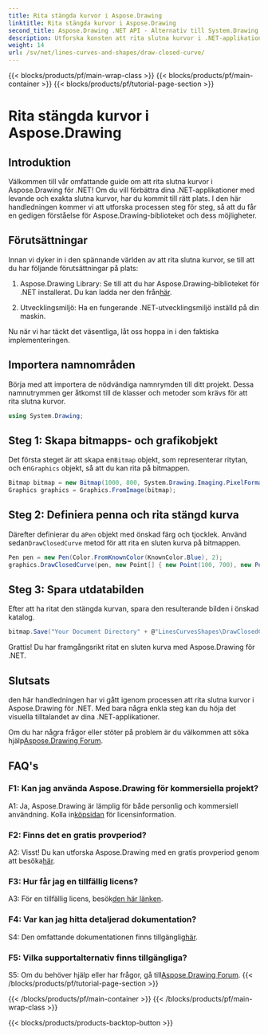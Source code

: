 ```yaml
---
title: Rita stängda kurvor i Aspose.Drawing
linktitle: Rita stängda kurvor i Aspose.Drawing
second_title: Aspose.Drawing .NET API - Alternativ till System.Drawing.Common
description: Utforska konsten att rita slutna kurvor i .NET-applikationer med Aspose.Drawing. Lyft dina bilder utan ansträngning.
weight: 14
url: /sv/net/lines-curves-and-shapes/draw-closed-curve/
---
```


{{< blocks/products/pf/main-wrap-class >}}
{{< blocks/products/pf/main-container >}}
{{< blocks/products/pf/tutorial-page-section >}}

# Rita stängda kurvor i Aspose.Drawing

## Introduktion

Välkommen till vår omfattande guide om att rita slutna kurvor i Aspose.Drawing för .NET! Om du vill förbättra dina .NET-applikationer med levande och exakta slutna kurvor, har du kommit till rätt plats. I den här handledningen kommer vi att utforska processen steg för steg, så att du får en gedigen förståelse för Aspose.Drawing-biblioteket och dess möjligheter.

## Förutsättningar

Innan vi dyker in i den spännande världen av att rita slutna kurvor, se till att du har följande förutsättningar på plats:

1.  Aspose.Drawing Library: Se till att du har Aspose.Drawing-biblioteket för .NET installerat. Du kan ladda ner den från[här](https://releases.aspose.com/drawing/net/).

2. Utvecklingsmiljö: Ha en fungerande .NET-utvecklingsmiljö inställd på din maskin.

Nu när vi har täckt det väsentliga, låt oss hoppa in i den faktiska implementeringen.

## Importera namnområden

Börja med att importera de nödvändiga namnrymden till ditt projekt. Dessa namnutrymmen ger åtkomst till de klasser och metoder som krävs för att rita slutna kurvor.

```csharp
using System.Drawing;
```

## Steg 1: Skapa bitmapps- och grafikobjekt

 Det första steget är att skapa en`Bitmap` objekt, som representerar ritytan, och en`Graphics` objekt, så att du kan rita på bitmappen.

```csharp
Bitmap bitmap = new Bitmap(1000, 800, System.Drawing.Imaging.PixelFormat.Format32bppPArgb);
Graphics graphics = Graphics.FromImage(bitmap);
```

## Steg 2: Definiera penna och rita stängd kurva

 Därefter definierar du a`Pen` objekt med önskad färg och tjocklek. Använd sedan`DrawClosedCurve` metod för att rita en sluten kurva på bitmappen.

```csharp
Pen pen = new Pen(Color.FromKnownColor(KnownColor.Blue), 2);
graphics.DrawClosedCurve(pen, new Point[] { new Point(100, 700), new Point(350, 600), new Point(500, 500), new Point(650, 600), new Point(900, 700) });
```

## Steg 3: Spara utdatabilden

Efter att ha ritat den stängda kurvan, spara den resulterande bilden i önskad katalog.

```csharp
bitmap.Save("Your Document Directory" + @"LinesCurvesShapes\DrawClosedCurve_out.png");
```

Grattis! Du har framgångsrikt ritat en sluten kurva med Aspose.Drawing för .NET.

## Slutsats

den här handledningen har vi gått igenom processen att rita slutna kurvor i Aspose.Drawing för .NET. Med bara några enkla steg kan du höja det visuella tilltalandet av dina .NET-applikationer.

 Om du har några frågor eller stöter på problem är du välkommen att söka hjälp[Aspose.Drawing Forum](https://forum.aspose.com/c/diagram/17).

## FAQ's

### F1: Kan jag använda Aspose.Drawing för kommersiella projekt?

 A1: Ja, Aspose.Drawing är lämplig för både personlig och kommersiell användning. Kolla in[köpsidan](https://purchase.aspose.com/buy) för licensinformation.

### F2: Finns det en gratis provperiod?

 A2: Visst! Du kan utforska Aspose.Drawing med en gratis provperiod genom att besöka[här](https://releases.aspose.com/).

### F3: Hur får jag en tillfällig licens?

 A3: För en tillfällig licens, besök[den här länken](https://purchase.aspose.com/temporary-license/).

### F4: Var kan jag hitta detaljerad dokumentation?

 S4: Den omfattande dokumentationen finns tillgänglig[här](https://reference.aspose.com/drawing/net/).

### F5: Vilka supportalternativ finns tillgängliga?

 S5: Om du behöver hjälp eller har frågor, gå till[Aspose.Drawing Forum](https://forum.aspose.com/c/diagram/17).
{{< /blocks/products/pf/tutorial-page-section >}}

{{< /blocks/products/pf/main-container >}}
{{< /blocks/products/pf/main-wrap-class >}}

{{< blocks/products/products-backtop-button >}}
